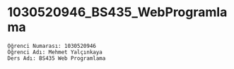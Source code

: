 # 1030520946_BS435_WebProgramlama
```
Öğrenci Numarası: 1030520946
Öğrenci Adı: Mehmet Yalçınkaya
Ders Adı: BS435 Web Programlama
```
